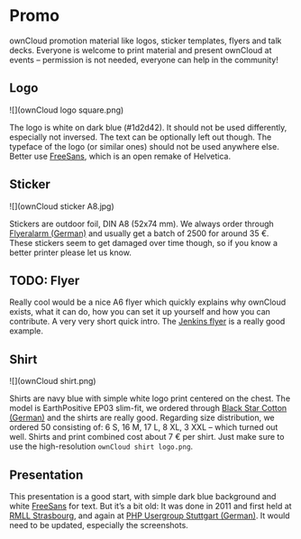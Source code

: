 # Promo

ownCloud promotion material like logos, sticker templates, flyers and talk decks. Everyone is welcome to print material and present ownCloud at events – permission is not needed, everyone can help in the community!



## Logo

![](ownCloud logo square.png)

The logo is white on dark blue (#1d2d42). It should not be used differently, especially not inversed. The text can be optionally left out though. The typeface of the logo (or similar ones) should not be used anywhere else. Better use [FreeSans](http://www.gnu.org/software/freefont/), which is an open remake of Helvetica.



## Sticker

![](ownCloud sticker A8.jpg)

Stickers are outdoor foil, DIN A8 (52x74 mm). We always order through [Flyeralarm (German)](http://www.flyeralarm.com/de/shop/configurator/index/id/34/aufkleber-outdoor.html#159=582&160=583&161=615&162=585) and usually get a batch of 2500 for around 35 €.
These stickers seem to get damaged over time though, so if you know a better printer please let us know.



## TODO: Flyer

Really cool would be a nice A6 flyer which quickly explains why ownCloud exists, what it can do, how you can set it up yourself and how you can contribute. A very very short quick intro. The [Jenkins flyer](https://wiki.jenkins-ci.org/display/JENKINS/Jenkins+Flyer) is a really good example.



## Shirt

![](ownCloud shirt.png)

Shirts are navy blue with simple white logo print centered on the chest. The model is EarthPositive EP03 slim-fit, we ordered through [Black Star Cotton (German)](http://www.cotton.de/hersteller/earthpositive/ep03-mens-slim-fit-shirt/) and the shirts are really good. Regarding size distribution, we ordered 50 consisting of: 6 S, 16 M, 17 L, 8 XL, 3 XXL – which turned out well. Shirts and print combined cost about 7 € per shirt. Just make sure to use the high-resolution ```ownCloud shirt logo.png```.



## Presentation

This presentation is a good start, with simple dark blue background and white [FreeSans](http://www.gnu.org/software/freefont/) for text. But it’s a bit old: It was done in 2011 and first held at [RMLL Strasbourg](http://2011.rmll.info/Presenting-ownCloud), and again at [PHP Usergroup Stuttgart (German)](http://www.phpugs.de/archives/161-Treffen-04.2012,-Vortrag-Vorstellung-des-Projektes-ownCloud.html). It would need to be updated, especially the screenshots.
